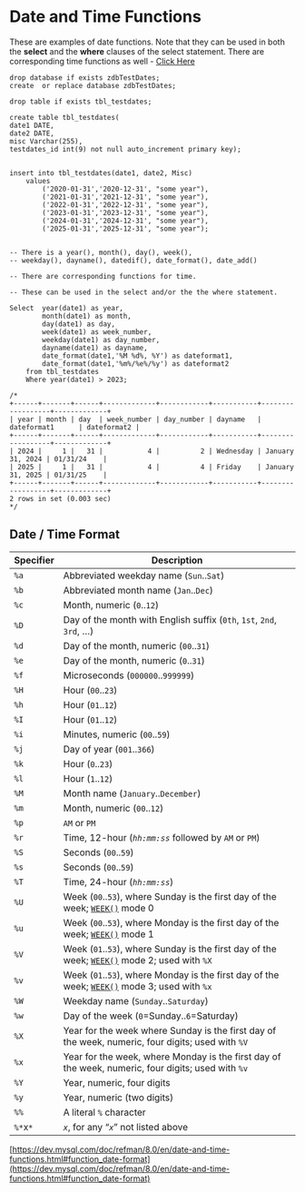 

# Date and Time Functions



These are examples of date functions.  Note that they can be used in both the **select** and the **where** clauses of the select statement. There are corresponding time functions as well -  [Click Here](https://dev.mysql.com/doc/refman/8.0/en/date-and-time-functions.html#function_date-format)



```mysql
drop database if exists zdbTestDates;
create  or replace database zdbTestDates;

drop table if exists tbl_testdates;

create table tbl_testdates(
date1 DATE,
date2 DATE,
misc Varchar(255),
testdates_id int(9) not null auto_increment primary key);


insert into tbl_testdates(date1, date2, Misc)
	values
		('2020-01-31','2020-12-31', "some year"),
		('2021-01-31','2021-12-31', "some year"),
		('2022-01-31','2022-12-31', "some year"),
		('2023-01-31','2023-12-31', "some year"),
		('2024-01-31','2024-12-31', "some year"),
		('2025-01-31','2025-12-31', "some year");
		
		
-- There is a year(), month(), day(), week(), 
-- weekday(), dayname(), datedif(), date_format(), date_add()

-- There are corresponding functions for time.

-- These can be used in the select and/or the the where statement.

Select 	year(date1) as year, 
		month(date1) as month, 
		day(date1) as day, 
		week(date1) as week_number, 
		weekday(date1) as day_number, 
		dayname(date1) as dayname, 
		date_format(date1,'%M %d%, %Y') as dateformat1,  
		date_format(date1,'%m%/%e%/%y') as dateformat2   
    from tbl_testdates
    Where year(date1) > 2023;
	
/*
+------+-------+------+-------------+------------+-----------+------------------+-------------+
| year | month | day  | week_number | day_number | dayname   | dateformat1      | dateformat2 |
+------+-------+------+-------------+------------+-----------+------------------+-------------+
| 2024 |     1 |   31 |           4 |          2 | Wednesday | January 31, 2024 | 01/31/24    |
| 2025 |     1 |   31 |           4 |          4 | Friday    | January 31, 2025 | 01/31/25    |
+------+-------+------+-------------+------------+-----------+------------------+-------------+
2 rows in set (0.003 sec)
*/
```





## Date / Time Format 

| Specifier | Description                                                  |
| --------- | ------------------------------------------------------------ |
| `%a`      | Abbreviated weekday name                (`Sun`..`Sat`)       |
| `%b`      | Abbreviated month name (`Jan`..`Dec`)                        |
| `%c`      | Month, numeric (`0`..`12`)                                   |
| `%D`      | Day of the month with English suffix (`0th`,                `1st`, `2nd`,                `3rd`, …) |
| `%d`      | Day of the month, numeric (`00`..`31`)                       |
| `%e`      | Day of the month, numeric (`0`..`31`)                        |
| `%f`      | Microseconds (`000000`..`999999`)                            |
| `%H`      | Hour (`00`..`23`)                                            |
| `%h`      | Hour (`01`..`12`)                                            |
| `%I`      | Hour (`01`..`12`)                                            |
| `%i`      | Minutes, numeric (`00`..`59`)                                |
| `%j`      | Day of year (`001`..`366`)                                   |
| `%k`      | Hour (`0`..`23`)                                             |
| `%l`      | Hour (`1`..`12`)                                             |
| `%M`      | Month name (`January`..`December`)                           |
| `%m`      | Month, numeric (`00`..`12`)                                  |
| `%p`      | `AM` or `PM`                                                 |
| `%r`      | Time, 12-hour (*`hh:mm:ss`* followed by                `AM` or `PM`) |
| `%S`      | Seconds (`00`..`59`)                                         |
| `%s`      | Seconds (`00`..`59`)                                         |
| `%T`      | Time, 24-hour (*`hh:mm:ss`*)                                 |
| `%U`      | Week (`00`..`53`), where Sunday is the                first day of the week;                [`WEEK()`](https://dev.mysql.com/doc/refman/8.0/en/date-and-time-functions.html#function_week) mode 0 |
| `%u`      | Week (`00`..`53`), where Monday is the                first day of the week;                [`WEEK()`](https://dev.mysql.com/doc/refman/8.0/en/date-and-time-functions.html#function_week) mode 1 |
| `%V`      | Week (`01`..`53`), where Sunday is the                first day of the week;                [`WEEK()`](https://dev.mysql.com/doc/refman/8.0/en/date-and-time-functions.html#function_week) mode 2; used with                `%X` |
| `%v`      | Week (`01`..`53`), where Monday is the                first day of the week;                [`WEEK()`](https://dev.mysql.com/doc/refman/8.0/en/date-and-time-functions.html#function_week) mode 3; used with                `%x` |
| `%W`      | Weekday name (`Sunday`..`Saturday`)                          |
| `%w`      | Day of the week                (`0`=Sunday..`6`=Saturday)    |
| `%X`      | Year for the week where Sunday is the first day of the week, numeric,                four digits; used with `%V` |
| `%x`      | Year for the week, where Monday is the first day of the week, numeric,                four digits; used with `%v` |
| `%Y`      | Year, numeric, four digits                                   |
| `%y`      | Year, numeric (two digits)                                   |
| `%%`      | A literal `%` character                                      |
| `%*`x`*`  | *`x`*, for any                “*`x`*” not listed                above |

[https://dev.mysql.com/doc/refman/8.0/en/date-and-time-functions.html#function_date-format](https://dev.mysql.com/doc/refman/8.0/en/date-and-time-functions.html#function_date-format)